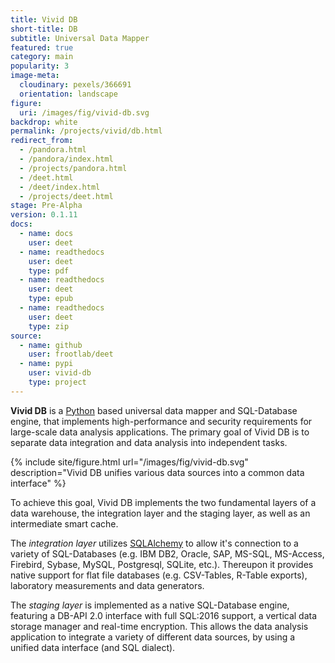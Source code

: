 ```yaml
---
title: Vivid DB
short-title: DB
subtitle: Universal Data Mapper
featured: true
category: main
popularity: 3
image-meta:
  cloudinary: pexels/366691
  orientation: landscape
figure:
  uri: /images/fig/vivid-db.svg
backdrop: white
permalink: /projects/vivid/db.html
redirect_from:
  - /pandora.html
  - /pandora/index.html
  - /projects/pandora.html
  - /deet.html
  - /deet/index.html
  - /projects/deet.html
stage: Pre-Alpha
version: 0.1.11
docs:
  - name: docs
    user: deet
  - name: readthedocs
    user: deet
    type: pdf
  - name: readthedocs
    user: deet
    type: epub
  - name: readthedocs
    user: deet
    type: zip
source:
  - name: github
    user: frootlab/deet
  - name: pypi
    user: vivid-db
    type: project
---
```


**Vivid DB** is a [Python](https://www.python.org/) based universal data mapper
and SQL-Database engine, that implements high-performance and security
requirements for large-scale data analysis applications. The primary goal of
Vivid DB is to separate data integration and data analysis into independent
tasks.

{% include site/figure.html url="/images/fig/vivid-db.svg"
  description="Vivid DB unifies various data sources into a common data
  interface" %}

To achieve this goal, Vivid DB implements the two fundamental layers of a data
warehouse, the integration layer and the staging layer, as well as an
intermediate smart cache.

The *integration layer* utilizes [SQLAlchemy](https://www.sqlalchemy.org) to
allow it\'s connection to a variety of SQL-Databases (e.g. IBM DB2, Oracle, SAP,
MS-SQL, MS-Access, Firebird, Sybase, MySQL, Postgresql, SQLite, etc.). Thereupon
it provides native support for flat file databases (e.g. CSV-Tables, R-Table
exports), laboratory measurements and data generators.

The *staging layer* is implemented as a native SQL-Database engine, featuring a
DB-API 2.0 interface with full SQL:2016 support, a vertical data storage manager
and real-time encryption. This allows the data analysis application to integrate
a variety of different data sources, by using a unified data interface (and SQL
dialect).
